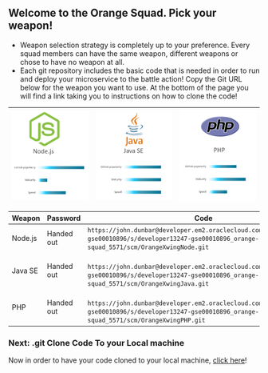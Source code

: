 ## Welcome to the Orange Squad. Pick your weapon! ##

+ Weapon selection strategy is completely up to your preference. Every squad members can have the same weapon, different weapons or chose to have no weapon at all.
+ Each git repository includes the basic code that is needed in order to run and deploy your microservice to the battle action!
Copy the Git URL below for the weapon you want to use. At the bottom of the page you will find a link taking you to instructions on how to clone the code!

| ![Red Squad](nodejs.png)  | ![Blue Squad](javase.png) | ![Black Squad](php.png) |
|:---:|:---:|:---:|

| Weapon        | Password     | Code  |
| ------------- |-------------| -----|
| Node.js      | Handed out | ``` https://john.dunbar@developer.em2.oraclecloud.com/developer13247-gse00010896/s/developer13247-gse00010896_orange-squad_5571/scm/OrangeXwingNode.git ``` |
| Java SE      | Handed out      |   ```  https://john.dunbar@developer.em2.oraclecloud.com/developer13247-gse00010896/s/developer13247-gse00010896_orange-squad_5571/scm/OrangeXwingJava.git ``` |
| PHP | Handed out      |  ```  https://john.dunbar@developer.em2.oraclecloud.com/developer13247-gse00010896/s/developer13247-gse00010896_orange-squad_5571/scm/OrangeXwingPHP.git ``` |

### Next: .git Clone Code To your Local machine ###

Now in order to have your code cloned to your local machine, [click here](../clonecode.md)!
